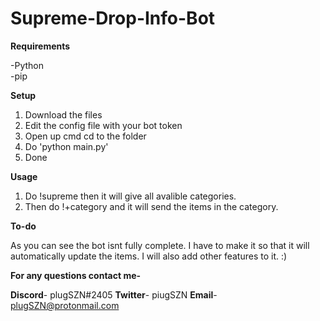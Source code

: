 # Supreme-Drop-Info-Bot

**Requirements**

-Python  
-pip

**Setup**

1. Download the files
2. Edit the config file with your bot token
3. Open up cmd cd to the folder
4. Do 'python main.py'
5. Done

**Usage**

1. Do !supreme then it will give all avalible categories.
2. Then do !+category and it will send the items in the category.

**To-do**

As you can see the bot isnt fully complete.
I have to make it so that it will automatically update
the items. I will also add other features to it. :)

**For any questions contact me-**

**Discord**- plugSZN#2405
**Twitter**- piugSZN
**Email**- plugSZN@protonmail.com
